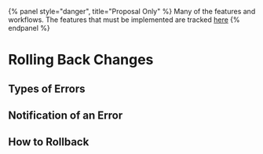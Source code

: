 {% panel style="danger", title="Proposal Only" %}
Many of the features and workflows.  The features that must be implemented
are tracked [here](https://github.com/kubernetes/kubectl/projects/7)
{% endpanel %}

# Rolling Back Changes

## Types of Errors

## Notification of an Error

## How to Rollback

